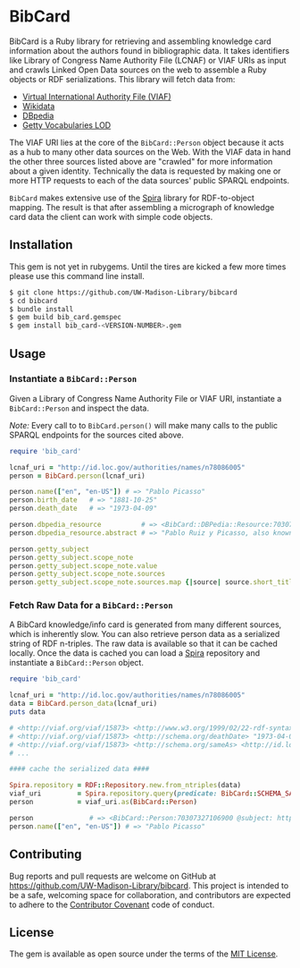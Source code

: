 # BibCard

BibCard is a Ruby library for retrieving and assembling knowledge card information about the authors found in bibliographic data. It takes identifiers like Library of Congress Name Authority File (LCNAF) or VIAF URIs as input and crawls Linked Open Data sources on the web to assemble a Ruby objects or RDF serializations. This library will fetch data from:

* [Virtual International Authority File (VIAF)](http://viaf.org/)
* [Wikidata](https://www.wikidata.org/wiki/Wikidata:Main_Page)
* [DBpedia](http://wiki.dbpedia.org/)
* [Getty Vocabularies LOD](http://vocab.getty.edu/)

The VIAF URI lies at the core of the `BibCard::Person` object because it acts as a hub to many other data sources on the Web. With the VIAF data in hand the other three sources listed above are "crawled" for more information about a given identity. Technically the data is requested by making one or more HTTP requests to each of the data sources' public SPARQL endpoints.

`BibCard` makes extensive use of the [Spira](https://github.com/ruby-rdf/spira) library for RDF-to-object mapping. The result is that after assembling a micrograph of knowledge card data the client can work with simple code objects.

## Installation

This gem is not yet in rubygems. Until the tires are kicked a few more times please use this command line install.

```bash
$ git clone https://github.com/UW-Madison-Library/bibcard
$ cd bibcard
$ bundle install
$ gem build bib_card.gemspec
$ gem install bib_card-<VERSION-NUMBER>.gem
```

## Usage

### Instantiate a `BibCard::Person`

Given a Library of Congress Name Authority File or VIAF URI, instantiate a `BibCard::Person` and inspect the data.

*Note:* Every call to to `BibCard.person()` will make many calls to the public SPARQL endpoints for the sources cited above.

```ruby
require 'bib_card'

lcnaf_uri = "http://id.loc.gov/authorities/names/n78086005"
person = BibCard.person(lcnaf_uri)

person.name(["en", "en-US"]) # => "Pablo Picasso"
person.birth_date   # => "1881-10-25"
person.death_date   # => "1973-04-09"

person.dbpedia_resource          # => <BibCard::DBPedia::Resource:70307318111440 @subject: http://dbpedia.org/resource/Pablo_Picasso>
person.dbpedia_resource.abstract # => "Pablo Ruiz y Picasso, also known as Pablo Picasso (/pɪˈkɑːsoʊ, -ˈkæsoʊ/; Spanish: [ˈpaβlo piˈkaso]; 25 October 1881 – 8 April 1973), was a Spanish painter..."

person.getty_subject                                                      # => <BibCard::Getty::Subject:70307331508400 @subject: http://vocab.getty.edu/ulan/500009666>
person.getty_subject.scope_note                                           # => <BibCard::Getty::ScopeNote:70307331409520 @subject: http://vocab.getty.edu/ulan/scopeNote/53649>
person.getty_subject.scope_note.value                                     # => "Long-lived and very influential Spanish artist, active in France. He dominated 20th-century European art. With Georges Braque, he is credited with inventing Cubism."
person.getty_subject.scope_note.sources                                   # => [<BibCard::Getty::Source:70307327167300 @subject: http://vocab.getty.edu/ulan/source/2100153925>, <BibCard::Getty::Source:70307327106100 @subject: http://vocab.getty.edu/ulan/source/2100156698>]
person.getty_subject.scope_note.sources.map {|source| source.short_title} # => ["LCNAF Library of Congress Name Authority File  [n.d.]", "Grove Dictionary of Art online (1999-2002)"]
```

### Fetch Raw Data for a `BibCard::Person`

A BibCard knowledge/info card is generated from many different sources, which is inherently slow. You can also retrieve person data as a serialized string of RDF n-triples. The raw data is available so that it can be cached locally. Once the data is cached you can load a [Spira](https://github.com/ruby-rdf/spira) repository and instantiate a `BibCard::Person` object.

```ruby
require 'bib_card'

lcnaf_uri = "http://id.loc.gov/authorities/names/n78086005"
data = BibCard.person_data(lcnaf_uri)
puts data

# <http://viaf.org/viaf/15873> <http://www.w3.org/1999/02/22-rdf-syntax-ns#type> <http://schema.org/Person> .
# <http://viaf.org/viaf/15873> <http://schema.org/deathDate> "1973-04-09" .
# <http://viaf.org/viaf/15873> <http://schema.org/sameAs> <http://id.loc.gov/authorities/names/n78086005> .
# ...

#### cache the serialized data ####

Spira.repository = RDF::Repository.new.from_ntriples(data)
viaf_uri         = Spira.repository.query(predicate: BibCard::SCHEMA_SAME_AS, object: RDF::URI.new(lcnaf_uri)).first.subject
person           = viaf_uri.as(BibCard::Person)

person              # => <BibCard::Person:70307327106900 @subject: http://viaf.org/viaf/15873>
person.name(["en", "en-US"]) # => "Pablo Picasso"
```

## Contributing

Bug reports and pull requests are welcome on GitHub at https://github.com/UW-Madison-Library/bibcard. This project is intended to be a safe, welcoming space for collaboration, and contributors are expected to adhere to the [Contributor Covenant](http://contributor-covenant.org) code of conduct.


## License

The gem is available as open source under the terms of the [MIT License](http://opensource.org/licenses/MIT).

